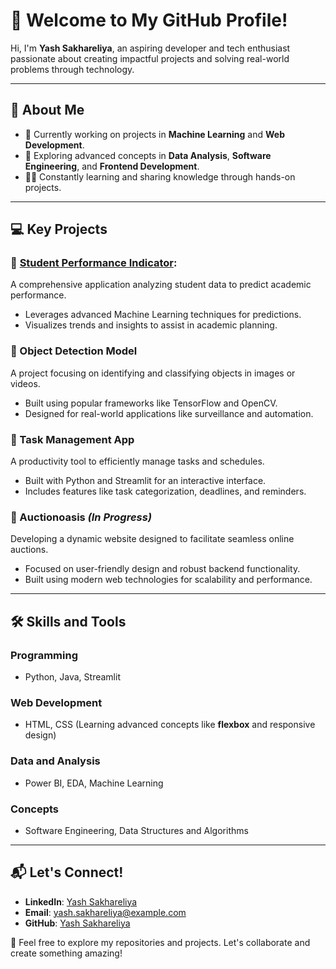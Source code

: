 # 👋 Welcome to My GitHub Profile!

Hi, I'm **Yash Sakhareliya**, an aspiring developer and tech enthusiast passionate about creating impactful projects and solving real-world problems through technology.  

---

## 🌟 About Me

- 🔭 Currently working on projects in **Machine Learning** and **Web Development**.
- 📖 Exploring advanced concepts in **Data Analysis**, **Software Engineering**, and **Frontend Development**.
- 🧑‍💻 Constantly learning and sharing knowledge through hands-on projects.

---

## 💻 Key Projects

### **📂 [Student Performance Indicator](https://github.com/YashSakhareliya/Student_performance_indicator):**  
A comprehensive application analyzing student data to predict academic performance.  
- Leverages advanced Machine Learning techniques for predictions.  
- Visualizes trends and insights to assist in academic planning.  

### 📂 Object Detection Model  
A project focusing on identifying and classifying objects in images or videos.  
- Built using popular frameworks like TensorFlow and OpenCV.  
- Designed for real-world applications like surveillance and automation.  

### 📂 Task Management App  
A productivity tool to efficiently manage tasks and schedules.  
- Built with Python and Streamlit for an interactive interface.  
- Includes features like task categorization, deadlines, and reminders.  

### 📂 Auctionoasis *(In Progress)*  
Developing a dynamic website designed to facilitate seamless online auctions.  
- Focused on user-friendly design and robust backend functionality.  
- Built using modern web technologies for scalability and performance.  

---

## 🛠️ Skills and Tools

### Programming
- Python, Java, Streamlit

### Web Development
- HTML, CSS (Learning advanced concepts like **flexbox** and responsive design)

### Data and Analysis
- Power BI, EDA, Machine Learning  

### Concepts
- Software Engineering, Data Structures and Algorithms

---

## 📬 Let's Connect!  

- **LinkedIn**: [Yash Sakhareliya](https://linkedin.com/in/YashSakhareliya)  
- **Email**: yash.sakhareliya@example.com  
- **GitHub**: [Yash Sakhareliya](https://github.com/YashSakhareliya)  

🌟 Feel free to explore my repositories and projects. Let's collaborate and create something amazing!
